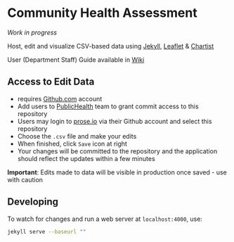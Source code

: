 # Community Health Assessment   
_Work in progress_

Host, edit and visualize CSV-based data using [Jekyll](http://jekyllrb.com/), [Leaflet](http://leafletjs.com) & [Chartist](https://gionkunz.github.io/chartist-js/)


User (Department Staff) Guide available in [Wiki](https://github.com/CityOfPhiladelphia/community-health-explorer/wiki/Maintaining-and-Updating-Data)

## Access to Edit Data
- requires [Github.com](https://github.com) account
- Add users to [PublicHealth](https://github.com/orgs/CityOfPhiladelphia/teams/publichealth) team to grant commit access to this repository
- Users may login to [prose.io](http://prose.io/#CityOfPhiladelphia/community-health-explorer/) via their Github account and select this repository
- Choose the `.csv` file and make your edits
- When finished, click `Save` icon at right
- Your changes will be committed to the repository and the application should reflect the updates within a few minutes

**Important**: Edits made to data will be visible in production once saved - use with caution

## Developing
To watch for changes and run a web server at `localhost:4000`, use:
```bash
jekyll serve --baseurl ""
```
